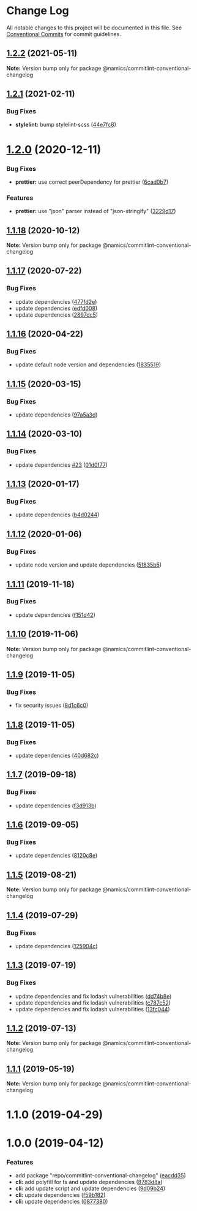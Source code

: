 # Change Log

All notable changes to this project will be documented in this file.
See [Conventional Commits](https://conventionalcommits.org) for commit guidelines.

## [1.2.2](https://github.com/merkle-open/frontend-defaults/compare/@namics/commitlint-conventional-changelog@1.2.1...@namics/commitlint-conventional-changelog@1.2.2) (2021-05-11)

**Note:** Version bump only for package @namics/commitlint-conventional-changelog





## [1.2.1](https://github.com/merkle-open/frontend-defaults/compare/@namics/commitlint-conventional-changelog@1.2.0...@namics/commitlint-conventional-changelog@1.2.1) (2021-02-11)


### Bug Fixes

* **stylelint:** bump stylelint-scss ([44e7fc8](https://github.com/merkle-open/frontend-defaults/commit/44e7fc86fd598a941a601689999b6519a358ae20))





# [1.2.0](https://github.com/merkle-open/frontend-defaults/compare/@namics/commitlint-conventional-changelog@1.1.18...@namics/commitlint-conventional-changelog@1.2.0) (2020-12-11)


### Bug Fixes

* **prettier:** use correct peerDependency for prettier ([6cad0b7](https://github.com/merkle-open/frontend-defaults/commit/6cad0b7ca7c4f9b0a5cdb039822a0aaf9eccefdc))


### Features

* **prettier:** use "json" parser instead of "json-stringify" ([3229d17](https://github.com/merkle-open/frontend-defaults/commit/3229d1769c792caeabd23b3b2afc47255d7a4de5))





## [1.1.18](https://github.com/merkle-open/frontend-defaults/compare/@namics/commitlint-conventional-changelog@1.1.17...@namics/commitlint-conventional-changelog@1.1.18) (2020-10-12)

**Note:** Version bump only for package @namics/commitlint-conventional-changelog





## [1.1.17](https://github.com/merkle-open/frontend-defaults/compare/@namics/commitlint-conventional-changelog@1.1.16...@namics/commitlint-conventional-changelog@1.1.17) (2020-07-22)


### Bug Fixes

* update dependencies ([477fd2e](https://github.com/merkle-open/frontend-defaults/commit/477fd2ea12264134ac560191d9c7ff9933adf309))
* update dependencies ([edfd008](https://github.com/merkle-open/frontend-defaults/commit/edfd008af0e0afc1405c569ea62a01971552f844))
* update dependencies ([2897dc5](https://github.com/merkle-open/frontend-defaults/commit/2897dc5706a877525f29f8b4fdf6d7eea97aac0d))





## [1.1.16](https://github.com/merkle-open/frontend-defaults/compare/@namics/commitlint-conventional-changelog@1.1.15...@namics/commitlint-conventional-changelog@1.1.16) (2020-04-22)


### Bug Fixes

* update default node version and dependencies ([1835519](https://github.com/merkle-open/frontend-defaults/commit/18355195519e03c7691b0e19d2c64072827d25b6))






## [1.1.15](https://github.com/merkle-open/frontend-defaults/compare/@namics/commitlint-conventional-changelog@1.1.14...@namics/commitlint-conventional-changelog@1.1.15) (2020-03-15)


### Bug Fixes

* update dependencies ([97a5a3d](https://github.com/merkle-open/frontend-defaults/commit/97a5a3deb08b5772d56e94d9e4d4aa8a33562c57))





## [1.1.14](https://github.com/merkle-open/frontend-defaults/compare/@namics/commitlint-conventional-changelog@1.1.13...@namics/commitlint-conventional-changelog@1.1.14) (2020-03-10)


### Bug Fixes

* update dependencies [#23](https://github.com/merkle-open/frontend-defaults/issues/23) ([01d0f77](https://github.com/merkle-open/frontend-defaults/commit/01d0f77ced8013e856b61d603ad1e2bf187d4845))






## [1.1.13](https://github.com/merkle-open/frontend-defaults/compare/@namics/commitlint-conventional-changelog@1.1.12...@namics/commitlint-conventional-changelog@1.1.13) (2020-01-17)


### Bug Fixes

* update dependencies ([b4d0244](https://github.com/merkle-open/frontend-defaults/commit/b4d024413003dafb5c5e7b6792bb2d40caf7bb3f))





## [1.1.12](https://github.com/merkle-open/frontend-defaults/compare/@namics/commitlint-conventional-changelog@1.1.11...@namics/commitlint-conventional-changelog@1.1.12) (2020-01-06)


### Bug Fixes

* update node version and update dependencies ([5f835b5](https://github.com/merkle-open/frontend-defaults/commit/5f835b5a690d57177d0e18d0fc4c6644adba8d2e))





## [1.1.11](https://github.com/merkle-open/frontend-defaults/compare/@namics/commitlint-conventional-changelog@1.1.10...@namics/commitlint-conventional-changelog@1.1.11) (2019-11-18)


### Bug Fixes

* update dependencies ([f151d42](https://github.com/merkle-open/frontend-defaults/commit/f151d4275056f78a59d0f992b5fcb17489244027))





## [1.1.10](https://github.com/merkle-open/frontend-defaults/compare/@namics/commitlint-conventional-changelog@1.1.9...@namics/commitlint-conventional-changelog@1.1.10) (2019-11-06)

**Note:** Version bump only for package @namics/commitlint-conventional-changelog

## [1.1.9](https://github.com/merkle-open/frontend-defaults/compare/@namics/commitlint-conventional-changelog@1.1.8...@namics/commitlint-conventional-changelog@1.1.9) (2019-11-05)

### Bug Fixes

-   fix security issues ([8d1c6c0](https://github.com/merkle-open/frontend-defaults/commit/8d1c6c0177e4858e1bc75c310d8640ca919f12bd))

## [1.1.8](https://github.com/merkle-open/frontend-defaults/compare/@namics/commitlint-conventional-changelog@1.1.7...@namics/commitlint-conventional-changelog@1.1.8) (2019-11-05)

### Bug Fixes

-   update dependencies ([40d682c](https://github.com/merkle-open/frontend-defaults/commit/40d682c7f67ed7990295c171b6898b74a52ebb70))

## [1.1.7](https://github.com/merkle-open/frontend-defaults/compare/@namics/commitlint-conventional-changelog@1.1.6...@namics/commitlint-conventional-changelog@1.1.7) (2019-09-18)

### Bug Fixes

-   update dependencies ([f3d913b](https://github.com/merkle-open/frontend-defaults/commit/f3d913b))

## [1.1.6](https://github.com/merkle-open/frontend-defaults/compare/@namics/commitlint-conventional-changelog@1.1.5...@namics/commitlint-conventional-changelog@1.1.6) (2019-09-05)

### Bug Fixes

-   update dependencies ([8120c8e](https://github.com/merkle-open/frontend-defaults/commit/8120c8e))

## [1.1.5](https://github.com/merkle-open/frontend-defaults/compare/@namics/commitlint-conventional-changelog@1.1.4...@namics/commitlint-conventional-changelog@1.1.5) (2019-08-21)

**Note:** Version bump only for package @namics/commitlint-conventional-changelog

## [1.1.4](https://github.com/merkle-open/frontend-defaults/compare/@namics/commitlint-conventional-changelog@1.1.3...@namics/commitlint-conventional-changelog@1.1.4) (2019-07-29)

### Bug Fixes

-   update dependencies ([125904c](https://github.com/merkle-open/frontend-defaults/commit/125904c))

## [1.1.3](https://github.com/merkle-open/frontend-defaults/compare/@namics/commitlint-conventional-changelog@1.1.2...@namics/commitlint-conventional-changelog@1.1.3) (2019-07-19)

### Bug Fixes

-   update dependencies and fix lodash vulnerabilities ([dd74b8e](https://github.com/merkle-open/frontend-defaults/commit/dd74b8e))
-   update dependencies and fix lodash vulnerabilities ([c787c52](https://github.com/merkle-open/frontend-defaults/commit/c787c52))
-   update dependencies and fix lodash vulnerabilities ([13fc044](https://github.com/merkle-open/frontend-defaults/commit/13fc044))

## [1.1.2](https://github.com/merkle-open/frontend-defaults/compare/@namics/commitlint-conventional-changelog@1.1.1...@namics/commitlint-conventional-changelog@1.1.2) (2019-07-13)

**Note:** Version bump only for package @namics/commitlint-conventional-changelog

## [1.1.1](https://github.com/merkle-open/frontend-defaults/compare/@namics/commitlint-conventional-changelog@1.1.0...@namics/commitlint-conventional-changelog@1.1.1) (2019-05-19)

**Note:** Version bump only for package @namics/commitlint-conventional-changelog

# 1.1.0 (2019-04-29)

# 1.0.0 (2019-04-12)

### Features

-   add package "repo/commitlint-conventional-changelog" ([eacdd35](https://github.com/merkle-open/frontend-defaults/commit/eacdd35))
-   **cli:** add polyfill for ts and update dependencies ([8783d8a](https://github.com/merkle-open/frontend-defaults/commit/8783d8a))
-   **cli:** add update script and update dependencies ([9d09b24](https://github.com/namics/frontend-defaults/commit/9d09b24))
-   **cli:** update dependencies ([f59b182](https://github.com/namics/frontend-defaults/commit/f59b182))
-   **cli:** update dependencies ([0877380](https://github.com/namics/frontend-defaults/commit/0877380))
